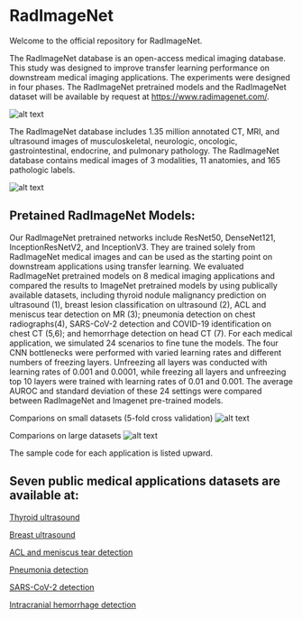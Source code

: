 # RadImageNet
Welcome to the official repository for RadImageNet. 

The RadImageNet database is an open-access medical imaging database. This study was designed to improve transfer learning performance on downstream medical imaging applications. The experiments were designed in four phases. The RadImageNet pretrained models and the RadImageNet dataset will be available by request at https://www.radimagenet.com/.  

![alt text](https://github.com/BMEII-AI/RadImageNet/blob/main/util/Slide1.JPG)


The RadImageNet database includes 1.35 million annotated CT, MRI, and ultrasound images of musculoskeletal, neurologic, oncologic, gastrointestinal, endocrine, and pulmonary pathology. The RadImageNet database contains medical images of 3 modalities, 11 anatomies, and 165 pathologic labels. 

![alt text](https://github.com/BMEII-AI/RadImageNet/blob/main/util/Slide2.JPG)

## Pretained RadImageNet Models: 
Our RadImageNet pretrained networks include ResNet50, DenseNet121, InceptionResNetV2, and InceptionV3. They are trained solely from RadImageNet medical images and can be used as the starting point on downstream applications using transfer learning. We evaluated RadImageNet pretrained models on 8 medical imaging applications and compared the results to ImageNet pretrained models by using publically available datasets, including thyroid nodule malignancy prediction on ultrasound (1), breast lesion classification on ultrasound (2), ACL and meniscus tear detection on MR (3); pneumonia detection on chest radiographs(4), SARS-CoV-2 detection and COVID-19 identification on chest CT (5,6); and hemorrhage detection on head CT (7). For each medical application, we simulated 24 scenarios to fine tune the models.  The four  CNN bottlenecks were performed with varied learning rates and different numbers of freezing layers. Unfreezing all layers was conducted with learning rates of 0.001 and 0.0001, while freezing all layers and unfreezing top 10 layers were trained with learning rates of 0.01 and 0.001. The average AUROC and standard deviation of these 24 settings were compared between RadImageNet and Imagenet pre-trained models.

Comparions on small datasets (5-fold cross validation)
![alt text](https://github.com/BMEII-AI/RadImageNet/blob/main/util/f3_final.jpg)

Comparions on large datasets
![alt text](https://github.com/BMEII-AI/RadImageNet/blob/main/util/f4_final.jpg)


The sample code for each application is listed upward. 

## Seven public medical applications datasets are available at:

[Thyroid ultrasound](https://www.spiedigitallibrary.org/conference-proceedings-of-spie/9287/92870W/An-open-access-thyroid-ultrasound-image-database/10.1117/12.2073532.full?SSO=1
)

[Breast ultrasound](https://www.kaggle.com/aryashah2k/breast-ultrasound-images-dataset)

[ACL and meniscus tear detection](https://stanfordmlgroup.github.io/competitions/mrnet/)

[Pneumonia detection](https://www.kaggle.com/c/rsna-pneumonia-detection-challenge)

[SARS-CoV-2 detection](http://ncov-ai.big.ac.cn/download?lang=en)

[Intracranial hemorrhage detection](https://www.kaggle.com/c/rsna-intracranial-hemorrhage-detection)


